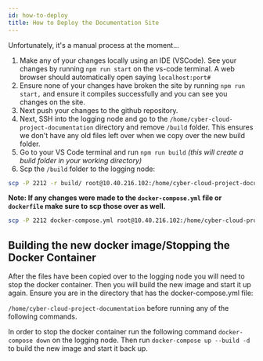 ```yaml
---
id: how-to-deploy
title: How to Deploy the Documentation Site
---
```


Unfortunately, it's a manual process at the moment...

1. Make any of your changes locally using an IDE (VSCode). See your changes by running `npm run start` on the vs-code terminal. A web browser should automatically open saying `localhost:port#`
2. Ensure none of your changes have broken the site by running `npm run start,` and ensure it compiles successfully and you can see you changes on the site.
3. Next push your changes to the github repository.
4. Next, SSH into the logging node and go to the `/home/cyber-cloud-project-documentation` directory and remove `/build` folder. This ensures we don't have any old files left over when we copy over the new build folder.
5. Go to your VS Code terminal and run `npm run build` *(this will create a build folder in your working directory)*
6. Scp the `/build` folder to the logging node:

```bash
scp -P 2212 -r build/ root@10.40.216.102:/home/cyber-cloud-project-documentation/build
```

**Note: If any changes were made to the `docker-compose.yml` file or `dockerfile` make sure to scp those over as well.**

```bash
scp -P 2212 docker-compose.yml root@10.40.216.102:/home/cyber-cloud-project-documentation
```

## Building the new docker image/Stopping the Docker Container 
After the files have been copied over to the logging node you will need to stop the docker container. Then you will build the new image and start it up again.
Ensure you are in the directory that has the docker-compose.yml file: 

`/home/cyber-cloud-project-documentation` before running any of the following commands.


In order to stop the docker container run the following command `docker-compose down` on the logging node. 
Then run `docker-compose up --build -d` to build the new image and start it back up.


